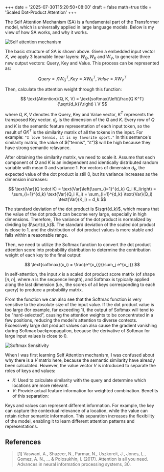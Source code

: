 +++
date = '2025-07-30T15:20:50+08:00'
draft = false
math=true
title = 'Scaled Dot-Product Attention'
+++

The Self Attention Mechanism (SA) is a fundamental part of the Transformer model, which is universally applied in large language models. Below is my view of how SA works, and why it works.

![Self attention mechanism](/images/self_attention.png "Self attention mechanism")

The basic structure of SA is shown above. Given a embedded input vector $X$, we apply $3$ learnable linear layers: $W_Q, W_K$ and $W_V$, to generate three new output vectors: Query, Key and Value. This process can be represented as:

$$
Query=XW_Q^T, 
Key=XW_K^T, 
Value=XW_V^T
$$

Then, calculate the attention weight through this function:

$$
\text{Attention}(Q, K, V) = \text{softmax}\left(\frac{Q K^T}{\sqrt{d_k}}\right) \ V
$$

where $Q, K, V$ denotes the Query, Key and Value vector, $K^T$ represents the transposed Key vector. $d_k$ is the dimension of the $Q$ and $K$. 
Every row of $Q$ and $K$ is the semantic feature representation of each input token, so the result of $QK^T$ is the similarity matrix of all the tokens in the input. For example: `"I love tennis, it is my favorite sport."` In this sentence's similarity matrix, the value of $("tennis", "it")$ will be high because they have strong semantic relavance.

After obtaining the similarity matrix, we need to scale it. Assume that each component of $Q$ and $K$ is an independent and identically distributed random variable with mean 0 and variance $1$. For vectors of dimension $d_k$, the expected value of the dot product is still $0$, but its variance increases as the dimension increases:

$$
\text{Var}(Q \cdot K) = \text{Var}\left(\sum_{i=1}^{d_k} Q_i K_i\right) = \sum_{i=1}^{d_k} \text{Var}(Q_i K_i) = \sum_{i=1}^{d_k} \text{Var}(Q_i) \text{Var}(K_i) = d_k
$$

The standard deviation of the dot product is $\sqrt{d_k}$, which means that the value of the dot product can become very large, especially in high dimensions. Therefore, The variance of the dot product is normalized by dividing by $\sqrt{d_k}$. The standard deviation of the scaled dot product is close to $1$, and the distribution of dot product values is more stable and falls within a reasonable range.

Then, we need to utilize the Softmax function to convert the dot product attention score into probability distribution to determine the contribution weight of each key to the final output:

$$
\text{softmax}(x_i) = \frac{e^{x_i}}{\sum_j e^{x_j}}
$$

In self-attention, the input $x$ is a scaled dot product score matrix (of shape $[n, n]$, where $n$ is the sequence length), and Softmax is typically applied along the last dimension (i.e., the scores of all keys corresponding to each query) to produce a probability matrix.

From the function we can also see that the Softmax function is very sensitive to the absolute size of the input value. If the dot product value is too large (for example, far exceeding $1$), the output of Softmax will tend to be "hard-selected", causing the attention weights to be concentrated in a few positions, reducing the model's attention to diverse contexts. Excessively large dot product values can also cause the gradient vanishing during Softmax backpropagation, because the derivative of Softmax for large input values is close to $0$. 

![Softmax Sensitivity](/images/softmax_sensitivity.png "Softmax Sensitivity")

When I was first learning Self Attention mechanism, I was confused about why there is a $V$ matrix here, because the semantic similarity have already been calculated. However, the value vector $V$ is introduced to separate the roles of keys and values:

- $K$: Used to calculate similarity with the query and determine which locations are more relevant.
- $V$: Provide actual feature information for weighted combination.
Benefits of this separation:

Keys and values can represent different information. For example, the key can capture the contextual relevance of a location, while the value can retain richer semantic information. This separation increases the flexibility of the model, enabling it to learn different attention patterns and representations.

## References
> [1] Vaswani, A., Shazeer, N., Parmar, N., Uszkoreit, J., Jones, L., Gomez, A. N., ... & Polosukhin, I. (2017). Attention is all you need. Advances in neural information processing systems, 30.
